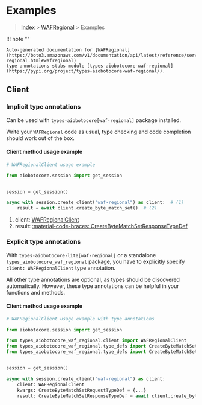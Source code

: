 # Examples

> [Index](../README.md) > [WAFRegional](./README.md) > Examples

!!! note ""

    Auto-generated documentation for [WAFRegional](https://boto3.amazonaws.com/v1/documentation/api/latest/reference/services/waf-regional.html#wafregional)
    type annotations stubs module [types-aiobotocore-waf-regional](https://pypi.org/project/types-aiobotocore-waf-regional/).

## Client

### Implicit type annotations

Can be used with `types-aiobotocore[waf-regional]` package installed.

Write your `WAFRegional` code as usual,
type checking and code completion should work out of the box.



#### Client method usage example

```python
# WAFRegionalClient usage example

from aiobotocore.session import get_session


session = get_session()

async with session.create_client("waf-regional") as client:  # (1)
    result = await client.create_byte_match_set()  # (2)
```

1. client: [WAFRegionalClient](./client.md)
2. result: [:material-code-braces: CreateByteMatchSetResponseTypeDef](./type_defs.md#createbytematchsetresponsetypedef)






### Explicit type annotations

With `types-aiobotocore-lite[waf-regional]`
or a standalone `types_aiobotocore_waf_regional` package, you have to explicitly specify
`client: WAFRegionalClient` type annotation.

All other type annotations are optional, as types should be discovered automatically.
However, these type annotations can be helpful in your functions and methods.


#### Client method usage example

```python
# WAFRegionalClient usage example with type annotations

from aiobotocore.session import get_session

from types_aiobotocore_waf_regional.client import WAFRegionalClient
from types_aiobotocore_waf_regional.type_defs import CreateByteMatchSetResponseTypeDef
from types_aiobotocore_waf_regional.type_defs import CreateByteMatchSetRequestTypeDef


session = get_session()

async with session.create_client("waf-regional") as client:
    client: WAFRegionalClient
    kwargs: CreateByteMatchSetRequestTypeDef = {...}
    result: CreateByteMatchSetResponseTypeDef = await client.create_byte_match_set(**kwargs)
```




